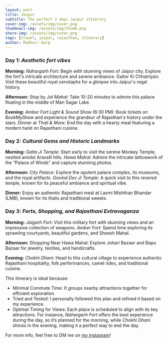 ```yaml
---
layout: post
title: Jaipur
subtitle: The perfect 3 days Jaipur itinerary
cover-img: /assets/img/cover.png
thumbnail-img: /assets/img/thumb.png
share-img: /assets/img/cover.png
tags: [travel, jaipur, rajasthan, itinerary]
author: Madhurr Garg
---
```



### **Day 1**: _Aesthetic fort vibes_

**Morning:**
_Nahargarh Fort_: Begin with stunning views of Jaipur city. Explore the fort's intricate architecture and serene ambiance.
Gaitor Ki Chhatriyan: Visit these beautiful royal cenotaphs for a glimpse into Jaipur's regal history.

**Afternoon:**
Stop by _Jal Mahal_: Take 10-20 minutes to admire this palace floating in the middle of Man Sagar Lake.

**Evening:**
_Amber Fort Light & Sound Show_ (6:30 PM): Book tickets on BookMyShow and experience the grandeur of Rajasthan's history under the stars.
Dinner at _Thali & More_: End the day with a hearty meal featuring a modern twist on Rajasthani cuisine.

### **Day 2**: _Cultural Gems and Historic Landmarks_

**Morning:**
_Galta Ji Temple_: Start early to visit the serene Monkey Temple, nestled amidst Aravalli hills.
_Hawa Mahal_: Admire the intricate latticework of the “Palace of Winds” and capture stunning photos.

**Afternoon:**
_City Palace_: Explore the opulent palace complex, its museums, and the royal artifacts.
_Govind Dev Ji Temple_: A quick visit to this revered temple, known for its peaceful ambiance and spiritual vibe.

**Dinner:**
Enjoy an authentic Rajasthani meal at Laxmi Mishthan Bhandar (LMB), known for its thalis and traditional sweets.

### **Day 3**: _Forts, Shopping, and Rajasthani Extravaganza_

**Morning:**
_Jaigarh Fort_: Visit this military fort with stunning views and an impressive collection of weapons.
_Amber Fort_: Spend time exploring its sprawling courtyards, beautiful gardens, and Sheesh Mahal.

**Afternoon:**
Shopping Near Hawa Mahal: Explore Johari Bazaar and Bapu Bazaar for jewelry, textiles, and handicrafts.

**Evening:**
_Chokhi Dhani_: Head to this cultural village to experience authentic Rajasthani hospitality, folk performances, camel rides, and traditional cuisine.

This itinerary is ideal because:
- Minimal Commute Time: It groups nearby attractions together for efficient exploration.
- Tried and Tested: I personally followed this plan and refined it based on my experience.
- Optimal Timing for Views: Each place is scheduled to align with its key attractions. For instance, _Nahargarh Fort_ offers the best experience during the day, so it’s planned for the morning, while _Chokhi Dhani_ shines in the evening, making it a perfect way to end the day.

For more info, feel free to DM me on [my instagram](https://www.instagram.com/madhurr_garg)!